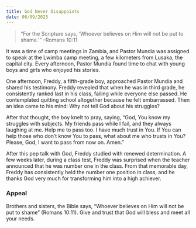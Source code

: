```yaml
---
title: God Never Disappoints
date: 06/09/2025
---
```


> <p></p>
> “For the Scripture says, ‘Whoever believes on Him will not be put to shame.’” –Romans 10:11

It was a time of camp meetings in Zambia, and Pastor Mundia was assigned to speak at the Lwimba camp meeting, a few kilometers from Lusaka, the capital city. Every afternoon, Pastor Mundia found time to chat with young boys and girls who enjoyed his stories.

One afternoon, Freddy, a fifth-grade boy, approached Pastor Mundia and shared his testimony. Freddy revealed that when he was in third grade, he consistently ranked last in his class, failing while everyone else passed. He contemplated quitting school altogether because he felt embarrassed. Then an idea came to his mind: Why not tell God about his struggles?

After that thought, the boy knelt to pray, saying, “God, You know my struggles with subjects. My friends pass while I fail, and they always laughing at me. Help me to pass too. I have much trust in You. If You can help those who don’t know You to pass, what about me who trusts in You? Please, God, I want to pass from now on. Amen.”

After this pep talk with God, Freddy studied with renewed determination. A few weeks later, during a class test, Freddy was surprised when the teacher announced that he was number one in the class. From that memorable day, Freddy has consistently held the number one position in class, and he thanks God very much for transforming him into a high achiever.

### Appeal

Brothers and sisters, the Bible says, “Whoever believes on Him will not be put to shame” (Romans 10:11). Give and trust that God will bless and meet all your needs.